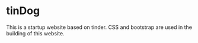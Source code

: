 # tinDog
This is a startup website based on tinder. CSS and  bootstrap are used in the building of this website.
